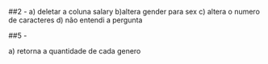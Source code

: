 ##2 -
a) deletar a coluna salary
b)altera gender para sex
c) altera o numero de caracteres
d) não entendi a pergunta

##5 -

a) retorna a quantidade de cada genero



